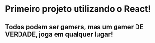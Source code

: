 # Primeiro projeto utilizando o React!

## Todos podem ser gamers, mas um gamer DE VERDADE, joga em qualquer lugar!
